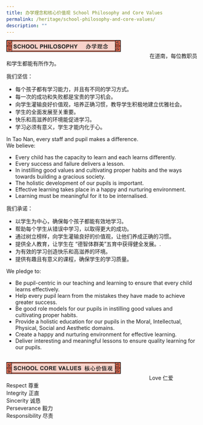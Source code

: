 ```yaml
---
title: 办学理念和核心价值观 School Philosophy and Core Values
permalink: /heritage/school-philosophy-and-core-values/
description: ""
---
```

<div>
<div style="float: left">
<img src="/images/philosophy_header_1.jpg" 
     style="width:80%">
</div>
<div>
</div>
</div>

<br>

在道南，每位教职员和学生都能有所作为。

  

我们坚信：

  

*   每个孩子都有学习能力，并且有不同的学习方式。
*   每一次的成功和失败都是宝贵的学习机会。
*   向学生灌输良好价值观，培养正确习惯，教导学生积极地建立优雅社会。
*   学生的全面发展至关重要。
*   快乐和高滋养的环境能促进学习。
*   学习必须有意义，学生才能内化于心。

In Tao Nan, every staff and pupil makes a difference. <br>
We believe:

* Every child has the capacity to learn and each learns differently.
* Every success and failure delivers a lesson.
* In instilling good values and cultivating proper habits and the ways towards building a gracious society.
* The holistic development of our pupils is important.
* Effective learning takes place in a happy and nurturing environment.
* Learning must be meaningful for it to be internalised.

我们承诺：

  

*   以学生为中心，确保每个孩子都能有效地学习。
*   帮助每个学生从错误中学习，以取得更大的成功。
*   通过树立榜样，向学生灌输良好的价值观，让他们养成正确的习惯。
*   提供全人教育，让学生在 “德智体群美”五育中获得健全发展。.
*   为有效的学习创造快乐和高滋养的环境。
*   提供有趣且有意义的课程，确保学生的学习质量。

We pledge to:

* Be pupil-centric in our teaching and learning to ensure that every child learns effectively.
* Help every pupil learn from the mistakes they have made to achieve greater success.
* Be good role models for our pupils in instilling good values and cultivating proper habits.
* Provide a holistic education for our pupils in the Moral, Intellectual, Physical, Social and Aesthetic domains.
* Create a happy and nurturing environment for effective learning.
* Deliver interesting and meaningful lessons to ensure quality learning for our pupils.

<br>

<div>
<div style="float: left">
<img src="/images/philosophy_header_2.jpg" 
     style="width:80%">
</div>
<div>
</div>
</div>

<br>

Love 仁爱 <br>
Respect 尊重 <br>
Integrity 正直 <br>
Sincerity 诚恳 <br>
Perseverance 毅力 <br>
Responsibility 尽责 <br>